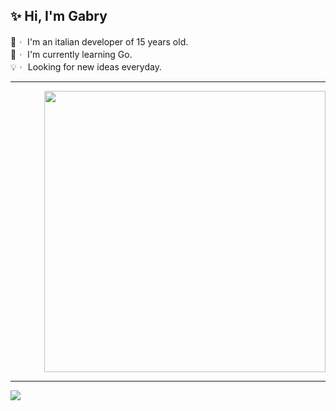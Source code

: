 <div align="left">
  <div>
    
## ✨ Hi, I'm Gabry 
🥤︲ I'm an italian developer of 15 years old.  
🥂︲ I'm currently learning Go.  
💡︲ Looking for new ideas everyday. 
  </div>
</div>

<hr> 
<div align="right"> 
  <a href="https://gabry.ga" target="_blank"><img width="450vh" src="https://github-readme-stats.vercel.app/api?username=NotGabry&theme=rose_pine&show_icons=true&hide=contribs,prs&width=5000px&hide_border=true&count_private=true&custom_title=NotGabry's+Stats"></a>
</div>

<hr>

<div align="left">
  <a href="https://discord.com/users/683423964227436576" target="_blank"><img src="https://lanyard.cnrad.dev/api/683423964227436576?idleMessage=Watching+My+Life+In+My+Bed...&bg=191724&border=10px"></a>
</div>
